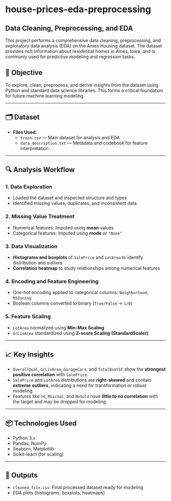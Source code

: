 # house-prices-eda-preprocessing
##  Data Cleaning, Preprocessing, and EDA

This project performs a comprehensive data cleaning, preprocessing, and exploratory data analysis (EDA) on the Ames Housing dataset. The dataset provides rich information about residential homes in Ames, Iowa, and is commonly used for predictive modeling and regression tasks.

## 📌 Objective

To explore, clean, preprocess, and derive insights from the dataset using Python and standard data science libraries. This forms a critical foundation for future machine learning modeling.

---

## 🗂️ Dataset

- **Files Used:**
  - `train.csv` — Main dataset for analysis and EDA
  - `data_description.txt` — Metadata and codebook for feature interpretation

---

## 🔍 Analysis Workflow

### 1. **Data Exploration**
- Loaded the dataset and inspected structure and types
- Identified missing values, duplicates, and inconsistent data

### 2. **Missing Value Treatment**
- Numerical features: Imputed using **mean** values
- Categorical features: Imputed using **mode** or `"None"`

### 3. **Data Visualization**
- **Histograms and boxplots** of `SalePrice` and `LotArea` to identify distribution and outliers
- **Correlation heatmap** to study relationships among numerical features

### 4. **Encoding and Feature Engineering**
- One-hot encoding applied to categorical columns: `Neighborhood`, `MSZoning`
- Boolean columns converted to binary (`True/False` → `1/0`)

### 5. **Feature Scaling**
- `LotArea` normalized using **Min-Max Scaling**
- `GrLivArea` standardized using **Z-score Scaling (StandardScaler)**

---

## 📈 Key Insights

- `OverallQual`, `GrLivArea`, `GarageCars`, and `TotalBsmtSF` show the **strongest positive correlation** with `SalePrice`.
- `SalePrice` and `LotArea` distributions are **right-skewed** and contain **extreme outliers**, indicating a need for transformation or robust modeling.
- Features like `Id`, `MiscVal`, and `MoSold` have **little to no correlation** with the target and may be dropped for modeling.

---

## 📦 Technologies Used

- Python 3.x
- Pandas, NumPy
- Seaborn, Matplotlib
- Scikit-learn (for scaling)

---

## 📁 Outputs

- `cleaned_file.csv`: Final processed dataset ready for modeling
- EDA plots (histograms, boxplots, heatmaps)
